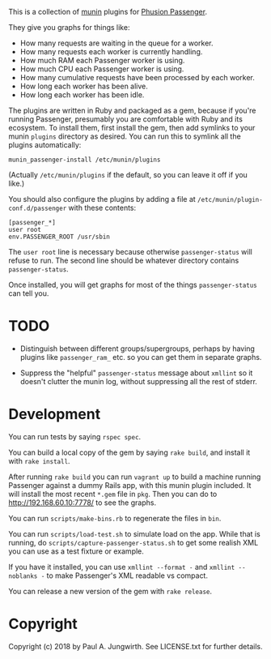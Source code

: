 This is a collection of [munin](http://munin-monitoring.org/) plugins for [Phusion Passenger](https://www.phusionpassenger.com/).

They give you graphs for things like:

- How many requests are waiting in the queue for a worker.
- How many requests each worker is currently handling.
- How much RAM each Passenger worker is using.
- How much CPU each Passenger worker is using.
- How many cumulative requests have been processed by each worker.
- How long each worker has been alive.
- How long each worker has been idle.

The plugins are written in Ruby and packaged as a gem,
because if you're running Passenger, presumably you are comfortable with Ruby and its ecosystem.
To install them, first install the gem, then add symlinks to your munin `plugins` directory as desired.
You can run this to symlink all the plugins automatically:

```
munin_passenger-install /etc/munin/plugins
```

(Actually `/etc/munin/plugins` if the default, so you can leave it off if you like.)

You should also configure the plugins by adding a file at `/etc/munin/plugin-conf.d/passenger` with these contents:

```
[passenger_*]
user root
env.PASSENGER_ROOT /usr/sbin
```

The `user root` line is necessary because otherwise `passenger-status` will refuse to run.
The second line should be whatever directory contains `passenger-status`.

Once installed, you will get graphs for most of the things `passenger-status` can tell you.

# TODO

- Distinguish between different groups/supergroups, perhaps by having plugins like `passenger_ram_` etc.
  so you can get them in separate graphs.

- Suppress the "helpful" `passenger-status` message about `xmllint` so it doesn't clutter the munin log,
  without suppressing all the rest of stderr.

# Development

You can run tests by saying `rspec spec`.

You can build a local copy of the gem by saying `rake build`, and install it with `rake install`.

After running `rake build`
you can run `vagrant up` to build a machine running Passenger against a dummy Rails app,
with this munin plugin included.
It will install the most recent `*.gem` file in `pkg`.
Then you can do to http://192.168.60.10:7778/ to see the graphs.

You can run `scripts/make-bins.rb` to regenerate the files in `bin`.

You can run `scripts/load-test.sh` to simulate load on the app.
While that is running, do `scripts/capture-passenger-status.sh` to get some realish XML you can use as a test fixture or example.

If you have it installed, you can use `xmllint --format -` and `xmllint --noblanks -` to make Passenger's XML readable vs compact.

You can release a new version of the gem with `rake release`.

# Copyright

Copyright (c) 2018 by Paul A. Jungwirth.
See LICENSE.txt for further details.
